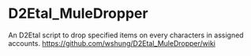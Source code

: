 D2Etal_MuleDropper
==================

An D2Etal script to drop specified items on every characters in assigned accounts.
https://github.com/wshung/D2Etal_MuleDropper/wiki
